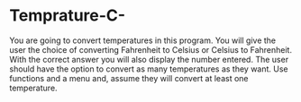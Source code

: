 # Temprature-C-
You are going to convert temperatures in this program.  You will give the user the choice of converting Fahrenheit to Celsius or Celsius to Fahrenheit.  With the correct answer you will also display the number entered.  The user should have the option to convert as many temperatures as they want.  Use functions and a menu and, assume they will convert at least one temperature.
